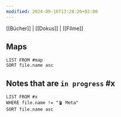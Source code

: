 ```yaml
---
modified: 2024-09-16T13:28:26+02:00
---
```

[[Bücher]] | [[Dokus]] | [[Filme]]
## Maps
```dataview
LIST FROM #map
SORT file.name asc
```
## Notes that are `in progress` #x
```dataview
LIST FROM #x
WHERE file.name != "🪴 Meta"
SORT file.name asc
```
